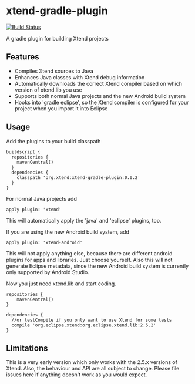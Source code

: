 xtend-gradle-plugin
===================

[![Build Status](https://oehme.ci.cloudbees.com/buildStatus/icon?job=xtend-gradle-plugin)](https://oehme.ci.cloudbees.com/job/xtend-gradle-plugin/)

A gradle plugin for building Xtend projects

Features
--------

- Compiles Xtend sources to Java
- Enhances Java classes with Xtend debug information
- Automatically downloads the correct Xtend compiler based on which version of xtend.lib you use
- Supports both normal Java projects and the new Android build system
- Hooks into 'gradle eclipse', so the Xtend compiler is configured for your project when you import it into Eclipse

Usage
------

Add the plugins to your build classpath

    buildscript {
      repositories {
        mavenCentral()
      }
      dependencies {
        classpath 'org.xtend:xtend-gradle-plugin:0.0.2'
      }
    }

For normal Java projects add 

    apply plugin: 'xtend'

This will automatically apply the 'java' and 'eclipse' plugins, too.
  
If you are using the new Android build system, add

    apply plugin: 'xtend-android'

This will not apply anything else, because there are different android plugins for apps and libraries. Just choose yourself. Also this will not generate Eclipse metadata, since the new Android build system is currently only supported by Android Studio.
    
Now you just need xtend.lib and start coding.

    repositories {
    	mavenCentral()
    }
    
    dependencies {
      //or testCompile if you only want to use Xtend for some tests
      compile 'org.eclipse.xtend:org.eclipse.xtend.lib:2.5.2'
    }

Limitations
-----------

This is a very early version which only works with the 2.5.x versions of Xtend. Also, the behaviour and API are all subject to change. Please file issues here if anything doesn't work as you would expect.
